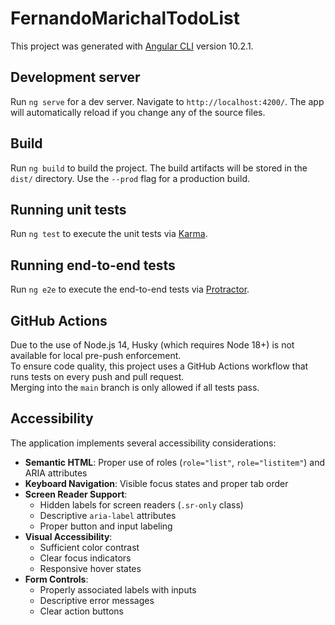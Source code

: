 # FernandoMarichalTodoList

This project was generated with [Angular CLI](https://github.com/angular/angular-cli) version 10.2.1.

## Development server

Run `ng serve` for a dev server. Navigate to `http://localhost:4200/`. The app will automatically reload if you change any of the source files.

## Build

Run `ng build` to build the project. The build artifacts will be stored in the `dist/` directory. Use the `--prod` flag for a production build.

## Running unit tests

Run `ng test` to execute the unit tests via [Karma](https://karma-runner.github.io).

## Running end-to-end tests

Run `ng e2e` to execute the end-to-end tests via [Protractor](http://www.protractortest.org/).

## GitHub Actions

Due to the use of Node.js 14, Husky (which requires Node 18+) is not available for local pre-push enforcement.  
To ensure code quality, this project uses a GitHub Actions workflow that runs tests on every push and pull request.  
Merging into the `main` branch is only allowed if all tests pass.

## Accessibility

The application implements several accessibility considerations:

- **Semantic HTML**: Proper use of roles (`role="list"`, `role="listitem"`) and ARIA attributes
- **Keyboard Navigation**: Visible focus states and proper tab order
- **Screen Reader Support**:
  - Hidden labels for screen readers (`.sr-only` class)
  - Descriptive `aria-label` attributes
  - Proper button and input labeling
- **Visual Accessibility**:
  - Sufficient color contrast
  - Clear focus indicators
  - Responsive hover states
- **Form Controls**:
  - Properly associated labels with inputs
  - Descriptive error messages
  - Clear action buttons
